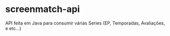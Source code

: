 # screenmatch-api
API feita em Java para consumir várias Series (EP, Temporadas, Avaliações, e etc...)
